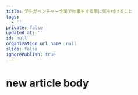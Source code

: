 ```yaml
---
title: 学生がベンチャー企業で仕事をする際に気を付けること
tags:
  - ''
private: false
updated_at: ''
id: null
organization_url_name: null
slide: false
ignorePublish: true
---
```

# new article body
